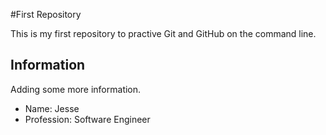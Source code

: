 #First Repository

This is my first repository to practive Git and GitHub on the command line.

## Information
Adding some more information.
- Name: Jesse
- Profession: Software Engineer
